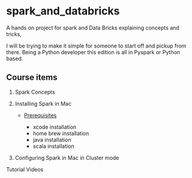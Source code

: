 # spark_and_databricks

A hands on project for  spark and Data Bricks explaining concepts and tricks,

I will be trying to make it simple for someone to start off and pickup from there. 
Being a Python developer this edition is all in Pyspark or Python based.


## Course items

1. Spark Concepts  
2. Installing Spark in Mac
    - [Prerequisites](https://github.com/buzyjess/spark_and_databricks/wiki/Installing-Spark-in-Mac)

        - xcode installation 
        - home brew installation
        - java installation
        - scala installation

        
3. Configuring Spark in Mac in Cluster mode











Tutorial Videos 

